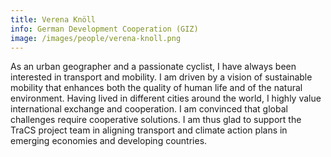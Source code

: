 ```yaml
---
title: Verena Knöll
info: German Development Cooperation (GIZ)
image: /images/people/verena-knoll.png
---
```


As an urban geographer and a passionate cyclist, I have always been interested in transport and mobility. I am driven by a vision of sustainable mobility that enhances both the quality of human life and of the natural environment.
Having lived in different cities around the world, I highly value international exchange and cooperation. I am convinced that global challenges require cooperative solutions. I am thus glad to support the TraCS project team in aligning transport and climate action plans in emerging economies and developing countries.
